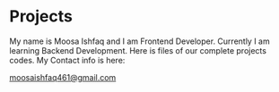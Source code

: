 # Projects
My name is Moosa Ishfaq and I am Frontend Developer.
Currently I am learning Backend Development.
Here is files of our complete projects codes.
My Contact info is here:

moosaishfaq461@gmail.com
